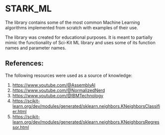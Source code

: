 # STARK_ML
The library contains some of the most common Machine Learning
algorithms implemented from scratch with examples of their use.

The library was created for educational purposes.
It is meant to partially mimic the functionality of Sci-Kit ML
library and uses some of its function names and parameter names.

References:
-----------

The following resources were used as a source of knowledge:

1. https://www.youtube.com/@AssemblyAI
2. https://www.youtube.com/@NormalizedNerd
3. https://www.youtube.com/@IBMTechnology
4. https://scikit-learn.org/dev/modules/generated/sklearn.neighbors.KNeighborsClassifier.html
5. https://scikit-learn.org/dev/modules/generated/sklearn.neighbors.KNeighborsRegressor.html
